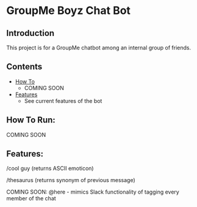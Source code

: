 # GroupMe Boyz Chat Bot

## Introduction

This project is for a GroupMe chatbot among an internal group of friends.

## Contents
  * [How To](#instructions)
    * COMING SOON
  * [Features](#features)
    * See current features of the bot

## How To Run:<a name="instructions"></a>

COMING SOON

## Features:<a name="features"></a>

/cool guy (returns ASCII emoticon)

/thesaurus (returns synonym of previous message)

COMING SOON:
@here - mimics Slack functionality of tagging every member of the chat
